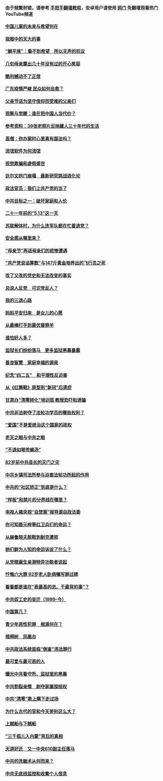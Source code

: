#### 由于频繁封锁，请参考 [手把手翻墙教程](https://github.com/gfw-breaker/guides/wiki/)，安卓用户请使用 [网门](https://github.com/gfw-breaker/nogfw/blob/master/dl.md?t=07060801) 免翻墙观看热门YouTube频道 

#### [中国儿童的未来与希望何在](../pages/19/427680.md?t=07060801) 

#### [我眼中的天大的事](../pages/19/427619.md?t=07060801) 

#### [“躺平族”：看不到希望　所以无声的抗议](../pages/19/427464.md?t=07060801) 

#### [八旬母亲露出几十年没有过的开心笑容](../pages/19/427429.md?t=07060801) 

#### [酷刑撼动不了正信](../pages/19/427414.md?t=07060801) 

#### [广东疫情严峻 民众如何自救？](../pages/19/427311.md?t=07060801) 

#### [父亲节话为坚守信仰而受难的父亲们](../pages/19/427033.md?t=07060801) 

#### [观察与觉醒：谁在把中国人当代价？](../pages/19/426987.md?t=07060801) 

#### [参考资料：39张老照片反映藏人三十年代的生活](../pages/19/426471.md?t=07060801) 

#### [高僧：你办案时心里真有国法吗？](../pages/19/426530.md?t=07060801) 

#### [流氓软件为何流氓](../pages/19/426531.md?t=07060801) 

#### [视觉欺骗和虚假盛世](../pages/19/426443.md?t=07060801) 

#### [达尔文拱门崩塌　最新研究挑战进化论](../pages/19/426009.md?t=07060801) 

#### [政法官员：我们上共产党的当了](../pages/19/425351.md?t=07060801) 

#### [中共目标之一：破坏家庭和人伦](../pages/19/424454.md?t=07060801) 

#### [二十一年前的“5.13”这一天](../pages/19/424814.md?t=07060801) 

#### [苏联解体时，为什么连军队都在忙着退党？](../pages/19/424335.md?t=07060801) 

#### [安全感从哪里来？](../pages/19/424336.md?t=07060801) 

#### [“母亲节”再话母亲们的悲惨遭遇](../pages/19/424234.md?t=07060801) 

#### [“共产党说话算数”与147斤黄金培养出的飞行员之死](../pages/19/424115.md?t=07060801) 

#### [改了又改的党史和无法改变的事实](../pages/19/424037.md?t=07060801) 

#### [总说人反党　可识党反人？](../pages/19/423820.md?t=07060801) 

#### [我的三退心路](../pages/19/423876.md?t=07060801) 

#### [妈妈平安归来　是女儿的心愿](../pages/19/423947.md?t=07060801) 

#### [从最棒打手到最优替罪羊](../pages/19/423819.md?t=07060801) 

#### [谁怕好人多？](../pages/19/423774.md?t=07060801) 

#### [监狱长们纷纷落马　更多监狱黑幕暴露](../pages/19/423787.md?t=07060801) 

#### [善良智慧　家庭幸福的源泉](../pages/19/423632.md?t=07060801) 

#### [纪念“四二五”　和平理性反迫害](../pages/19/423660.md?t=07060801) 

#### [从《红舞鞋》原型到“新冠”后遗症](../pages/19/423509.md?t=07060801) 

#### [甘肃办“清零转化”培训班 教授恐吓和诱骗](../pages/19/423498.md?t=07060801) 

#### [中共非法剥夺了法轮功学员的哪些权利？](../pages/19/423392.md?t=07060801) 

#### [“爱国”不是爱统治这个国家的政权](../pages/19/423029.md?t=07060801) 

#### [老天之眼与中共之眼](../pages/19/423378.md?t=07060801) 

#### [“不退如喝苍蝇汤”](../pages/19/423287.md?t=07060801) 

#### [82岁前中共县长的灭门之灾](../pages/19/423055.md?t=07060801) 

#### [中共乡镇司法所参与迫害法轮功所起的作用](../pages/19/423064.md?t=07060801) 

#### [中共的“社区矫正”到底是什么？](../pages/19/422870.md?t=07060801) 

#### [“样板”和禁片的分界线在哪里？](../pages/19/422704.md?t=07060801) 

#### [电视人揭央视“自焚案”报导源自政法委](../pages/19/422770.md?t=07060801) 

#### [你可知聂元梓等红卫兵们的命运？](../pages/19/422848.md?t=07060801) 

#### [从赫鲁晓夫脱鞋到耐克遭邪](../pages/19/422826.md?t=07060801) 

#### [她们鲜为人知的命运诉说了什么？](../pages/19/422754.md?t=07060801) 

#### [从党棍康生亲测特异功能者说起](../pages/19/422657.md?t=07060801) 

#### [忏悔六大罪 92岁老人卧病嘱写罪过碑](../pages/19/422750.md?t=07060801) 

#### [看看都是谁在“表最高的忠、干最背的事”？](../pages/19/422703.md?t=07060801) 

#### [中共奴工史的变迁（1999-今）](../pages/19/422656.md?t=07060801) 

#### [中国第几？](../pages/19/422496.md?t=07060801) 

#### [青少年恶性犯罪　根源何在？](../pages/19/422449.md?t=07060801) 

#### [梧桐树　凤凰台](../pages/19/422442.md?t=07060801) 

#### [中共政法系统面临“倒查”违法罪行](../pages/19/422497.md?t=07060801) 

#### [最可爱与最可恶的人](../pages/19/422448.md?t=07060801) 

#### [曝光中共看守所、监狱里的黑幕](../pages/19/422390.md?t=07060801) 

#### [中共割裂亲情　剥夺家属探视权](../pages/19/422364.md?t=07060801) 

#### [中共“清零”欺上瞒下走过场](../pages/19/422306.md?t=07060801) 

#### [为什么古代的官和今天差别这么大？](../pages/19/422228.md?t=07060801) 

#### [上贼船与下贼船](../pages/19/422276.md?t=07060801) 

#### [“三千孤儿入内蒙”背后的真相](../pages/19/422229.md?t=07060801) 

#### [天道好还　又一中央610副主任落马](../pages/19/422155.md?t=07060801) 

#### [中共的洗脑术从何而来？](../pages/19/422154.md?t=07060801) 

#### [中共无底线监控和收集个人信息](../pages/19/422039.md?t=07060801) 


